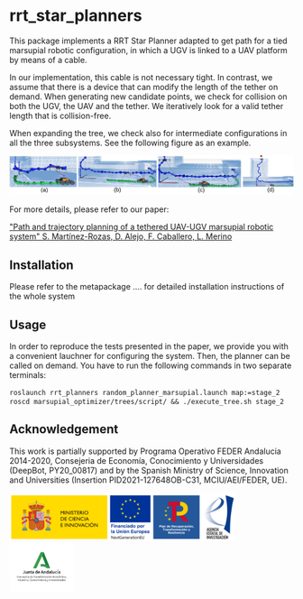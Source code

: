# rrt_star_planners

This package implements a RRT Star Planner adapted to get path for a tied marsupial robotic configuration, in which a UGV is linked to a UAV platform by means of a cable.

In our implementation, this cable is not necessary tight. In contrast, we assume that there is a device that can modify the length of the tether on demand. When generating new candidate points, we check for collision on both the UGV, the UAV and the tether. We iteratively look for a valid tether length that is collision-free. 

When expanding the tree, we check also for intermediate configurations in all the three subsystems. See the following figure as an example.

<img src="images/sequence3.png"/>

For more details, please refer to our paper:

["Path and trajectory planning of a tethered UAV-UGV marsupial robotic system"
S. Martínez-Rozas, D. Alejo, F. Caballero, L. Merino](https://arxiv.org/abs/2204.01828)


## Installation

Please refer to the metapackage .... for detailed installation instructions of the whole system


## Usage

In order to reproduce the tests presented in the paper, we provide you with a convenient lauchner for configuring the system. Then, the planner can be called on demand. You have to run the following commands in two separate terminals:



    roslaunch rrt_planners random_planner_marsupial.launch map:=stage_2
    roscd marsupial_optimizer/trees/script/ && ./execute_tree.sh stage_2



## Acknowledgement

This work is partially supported by Programa Operativo FEDER Andalucia 2014-2020, Consejeria de Economía, Conocimiento y Universidades (DeepBot, PY20_00817) and by the Spanish Ministry of Science, Innovation and Universities (Insertion PID2021-127648OB-C31, MCIU/AEI/FEDER, UE).

<img src="images/mci_logo.png" width="400"/> <img src="images/junta_logo.png" width="114"/>


